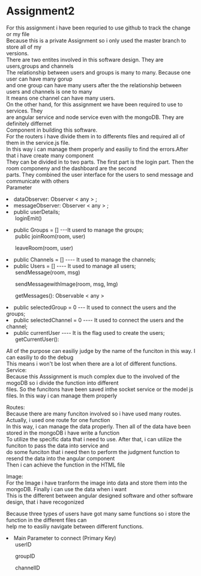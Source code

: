 # Assignment2
For this assignment i have been requried to use github to track the change or my file<br>
Because this is a private Assignment so i only used the master branch to store all of my<br>
versions.<br>
There are two entites involved in this software design. They are users,groups and channels<br>
The relationship between users and groups is many to many. Because one user can have many gorup<br>
and one group can have many users after the the relationship between users and channels is one to many<br>
It means one channel can have many users.<br>
On the other hand, for this assignment we have been required to use to services. They<br>
are angular service and node service even with the mongoDB. They are definitely differnet 
<br> Component in building this software.<br>
For the routers i have divide them in to differents files and required all of them in the service.js file. <br>
In this way i can manage them properly and easiliy to find the errors.After that i have create many component<br>
They can be divided in to two parts. The first part is the login part. Then the room componeny and the dashboard are the second<br>
parts. They combined the user interface for the users to send message and communicate with others<br>
Parameter<br>
<li>dataObserver: Observer < any > ;</li>
<li>messageObserver: Observer < any > ;</li>
<li>public userDetails;
	<ol>loginEmit()</ol>
</li>
<li>public Groups = [] ---It userd to manage the groups;
	<ol>public joinRoom(room, user)</ol>
	<ol>leaveRoom(room, user)</ol>
</li>
<li>public Channels = [] ---- It used to manage the channels;</li>
<li>public Users = [] ---- It used to manage all users;
	<ol>sendMessage(room, msg)</ol>
	<ol>sendMessagewithImage(room, msg, Img)</ol>
	<ol>getMessages(): Observable < any ></ol>
</li>
<li>public selectedGroup = 0 --- It used to connect the users and the groups;</li>
<li>public selectedChannel = 0 ---- It used to connect the users and the channel;</li>
<li>public currentUser ---- It is the flag used to create the users;
	<ol>getCurrentUser():</ol>
</li>
All of the purpose can easiliy judge by the name of the funciton in this way. I can easiliy to do the debug<br>
This means i won't be lost when there are a lot of different functions.
Service:<br>
Because this Asssignment is much complex due to the involved of the mogoDB so i divide the function into different<br>
files. So the funcitons have been saved inthe socket service or the model js files. In this way i can manage them properly<br>

Routes:<br>
Because there are many funciton involved so i have used many routes. Actually, i used one route for one function<br>
In this way, i can manage the data properly. Then all of the data have been stored in the mongoDB i have write a function<br>
To utilize the specific data that i need to use. After that, i can utilize the funciton to pass the data into service and <br>
do some funciton that i need then to perform the judgment function to resend the data into the angular component<br>
Then i can achieve the function in the  HTML file<br>

Image:<br>
For the Image i have tranform the image into data and store them into the mongoDB. Finally i can use the data when i want<br>
This is the different between angular designed software and other software design, that i have recogonized<br>

Because three types of users have got many same functions so i store the function in the different files can <br>
help me to easiliy navigate between different functions.

<li>Main Parameter to connect (Primary Key)
<ol>userID</ol> 
<ol>groupID</ol> 
<ol>channelID</ol>
</li>







